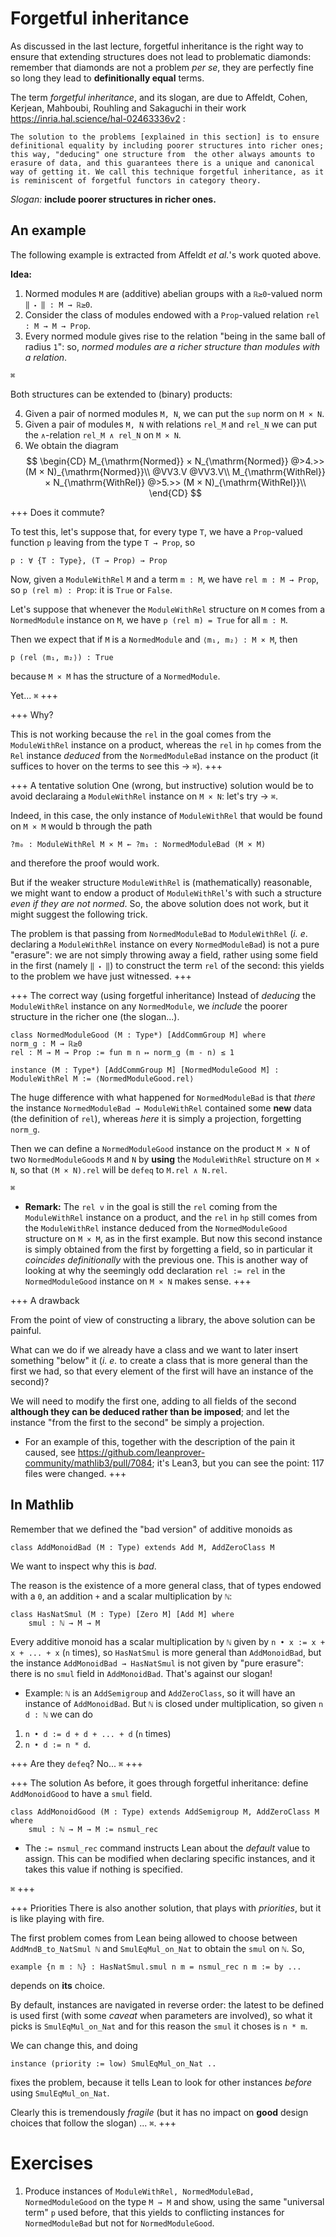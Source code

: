 # Forgetful inheritance

As discussed in the last lecture, forgetful inheritance is the right way to ensure that extending
structures does not lead to problematic diamonds: remember that diamonds are not a problem *per se*,
they are perfectly fine so long they lead to **definitionally equal** terms.

The term *forgetful inheritance*, and its slogan, are due to Affeldt, Cohen, Kerjean, Mahboubi,
Rouhling and Sakaguchi in their work https://inria.hal.science/hal-02463336v2 :
```quote
The solution to the problems [explained in this section] is to ensure definitional equality by including poorer structures into richer ones; this way, "deducing" one structure from  the other always amounts to erasure of data, and this guarantees there is a unique and canonical way of getting it. We call this technique forgetful inheritance, as it is reminiscent of forgetful functors in category theory.
```

*Slogan:* **include poorer structures in richer ones.**

## An example

The following example is extracted from Affeldt *et al.*'s work quoted above.

**Idea:** 
1. Normed modules `M` are (additive) abelian groups with a `ℝ≥0`-valued norm `‖ ⬝ ‖ : M → ℝ≥0`.
1. Consider the class of modules endowed with a `Prop`-valued relation `rel : M → M → Prop`.
1. Every normed module gives rise to the relation "being in the same ball of radius `1`": so, 
*normed modules are a richer structure than modules with a relation*.

`⌘`

Both structures can be extended to (binary) products: 

4. Given a pair of normed modules `M, N`, we can put the `sup` norm on `M × N`.
5. Given a pair of modules `M, N` with relations `rel_M` and `rel_N` we can put the `∧`-relation `rel_M ∧ rel_N` on `M × N`.
6. We obtain the diagram
$$
 \begin{CD}
 M_{\mathrm{Normed}} × N_{\mathrm{Normed}} @>4.>> (M × N)_{\mathrm{Normed}}\\
 @VV3.V @VV3.V\\
 M_{\mathrm{WithRel}} × N_{\mathrm{WithRel}} @>5.>> (M × N)_{\mathrm{WithRel}}\\
 \end{CD}
$$

+++ Does it commute?

To test this, let's suppose that, for every type `T`, we have a `Prop`-valued function `p` leaving
from the type `T → Prop`, so

    p : ∀ {T : Type}, (T → Prop) → Prop

Now, given a
`ModuleWithRel` `M` and a term `m : M`, we have `rel m : M → Prop`, so `p (rel m) : Prop`: it is 
`True` or `False`.

Let's suppose that whenever the `ModuleWithRel` structure on `M` comes from a
`NormedModule` instance on `M`, we have `p (rel m) = True` for all `m : M`.

Then we expect that if `M` is a `NormedModule` and `⟨m₁, m₂⟩ : M × M`, then

    p (rel ⟨m₁, m₂⟩) : True

because `M × M` has the structure of a `NormedModule`.

Yet... `⌘`
+++

+++ Why?

This is not working because the `rel` in the goal comes from the `ModuleWithRel` instance on a
product, whereas the `rel` in `hp` comes from the `Rel` instance *deduced* from the
`NormedModuleBad` instance on the product (it suffices to hover on the terms to see this → `⌘`).
+++

+++ A tentative solution
One (wrong, but instructive) solution would be to avoid declaraing a
`ModuleWithRel` instance on `M × N`: let's try → `⌘`.

Indeed, in this case, the only instance of `ModuleWithRel` that would be found on `M × M` would b
through the path

    ?m₀ : ModuleWithRel M × M ← ?m₁ : NormedModuleBad (M × M)

and therefore the proof would work.

But if the weaker structure `ModuleWithRel` is (mathematically) reasonable, we  might want to endow
a product of `ModuleWithRel`'s with such a structure *even if they are not normed*. So, the above
solution does not work, but it might suggest the following trick.

The problem is that passing from `NormedModuleBad` to `ModuleWithRel`
(*i. e*. declaring a `ModuleWithRel` instance on every `NormedModuleBad`)
is not a pure "erasure": we are not simply throwing away a field, rather using some
field in the first (namely `‖ ⬝ ‖`) to construct the term `rel` of the second: this yields to the
problem we have just witnessed.
+++

+++ The correct way (using forgetful inheritance)
Instead of *deducing* the `ModuleWithRel` instance on any `NormedModule`, we *include* the poorer
structure in the richer one (the slogan...).

    class NormedModuleGood (M : Type*) [AddCommGroup M] where
    norm_g : M → ℝ≥0
    rel : M → M → Prop := fun m n ↦ norm_g (m - n) ≤ 1

    instance (M : Type*) [AddCommGroup M] [NormedModuleGood M] : ModuleWithRel M := ⟨NormedModuleGood.rel⟩

The huge difference with what happened for `NormedModuleBad` is that *there* the instance
`NormedModuleBad → ModuleWithRel` contained some **new** data (the definition of `rel`), whereas 
*here* it is simply a projection, forgetting `norm_g`.

Then we can define a `NormedModuleGood` instance on the product `M × N` of two `NormedModuleGood`s `M`
and `N` by **using** the `ModuleWithRel` structure on `M × N`, so that `(M × N).rel` will be `defeq`
to `M.rel ∧ N.rel`.

`⌘`

* **Remark:** The `rel v` in the goal is still the `rel` coming from the `ModuleWithRel` instance on a
product, and the `rel` in `hp` still comes from the `ModuleWithRel` instance deduced from the
`NormedModuleGood` structure on `M × M`, as in the first example. But now this second instance is simply
obtained from the first by forgetting a field, so in particular it *coincides definitionally* with
the previous one. This is another way of looking at why the seemingly odd declaration `rel := rel`
in the `NormedModuleGood` instance on `M × N` makes sense.
+++

+++ A drawback

From the point of view of constructing a library, the above solution can be painful.

What can we do if we already have a class and we want to later insert something "below" it (*i. e.* to create
a class that is more general than the first we had, so that every element of the first will have an
instance of the second)?

We will need to modify the first one, adding to all fields of the second
**although they can be deduced rather than be imposed**; and let the instance "from the first to the
second" be simply a projection.

* For an example of this, together with the description of the pain it caused, see
https://github.com/leanprover-community/mathlib3/pull/7084; it's Lean3, but you can see the point:
117 files were changed.
+++

## In Mathlib

Remember that we defined the "bad version" of additive monoids as
    
    class AddMonoidBad (M : Type) extends Add M, AddZeroClass M

We want to inspect why this is *bad*. 

The reason is the existence of a more general class, that of
types endowed with a `0`, an addition `+` and a scalar multiplication by `ℕ`:

    class HasNatSmul (M : Type) [Zero M] [Add M] where
        smul : ℕ → M → M

Every additive monoid has a scalar multiplication by `ℕ` given by `n • x := x + x + ... + x`
(`n` times), so `HasNatSmul` is more general than `AddMonoidBad`, but the instance `AddMonoidBad →
HasNatSmul` is not given by "pure erasure": there is no `smul` field in `AddMonoidBad`. That's against our slogan! 

* Example: `ℕ` is an `AddSemigroup` and `AddZeroClass`, so it will have an instance of `AddMonoidBad`. But `ℕ` is closed under multiplication, so given `n d : ℕ` we can do
1. `n • d := d + d + ... + d` (`n` times)
1. `n • d := n * d`.

+++ Are they `defeq`?
No... `⌘`
+++

+++ The solution
As before, it goes through forgetful inheritance: define `AddMonoidGood` to have a `smul` field.

    class AddMonoidGood (M : Type) extends AddSemigroup M, AddZeroClass M where
        smul : ℕ → M → M := nsmul_rec

* The `:= nsmul_rec` command instructs Lean about the *default* value to assign. This can be modified
when declaring specific instances, and it takes this value if nothing is specified.

`⌘`
+++

+++ Priorities
There is also another solution, that plays with *priorities*, but it is like playing with fire. 

The first problem comes from Lean being allowed to choose between `AddMndB_to_NatSmul ℕ`
and `SmulEqMul_on_Nat` to obtain the `smul` on `ℕ`. So,

    example {n m : ℕ} : HasNatSmul.smul n m = nsmul_rec n m := by ...

depends on **its** choice.

By default, instances are navigated in reverse order: the latest to be defined is used
first (with some *caveat* when parameters are involved), so what it picks is `SmulEqMul_on_Nat` and
for this reason the `smul` it choses is `n * m`.

We can change this, and doing

    instance (priority := low) SmulEqMul_on_Nat ..

fixes the problem, because it tells Lean to look for other instances *before* using
`SmulEqMul_on_Nat`.

Clearly this is tremendously *fragile* (but it has no impact on **good** design choices that follow
the slogan) ... `⌘`.
+++

# Exercises
1. Produce instances of `ModuleWithRel, NormedModuleBad, NormedModuleGood` on the type `M → M` and
show, using the same "universal term" `p` used before, that this yields to conflicting instances
for `NormedModuleBad` but not for `NormedModuleGood`.